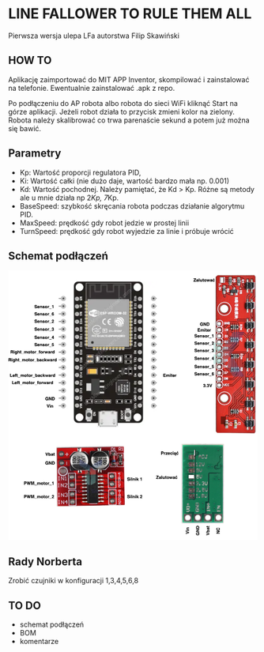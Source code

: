 # LINE FALLOWER TO RULE THEM ALL
Pierwsza wersja ulepa LFa autorstwa Filip Skawiński

## HOW TO

Aplikację zaimportować do MIT APP Inventor, skompilować i zainstalować na telefonie.
Ewentualnie zainstalować .apk z repo.

Po podłączeniu do AP robota albo robota do sieci WiFi kliknąć Start na górze aplikacji. Jeżeli robot działa to przycisk zmieni kolor na zielony.
Robota należy skalibrować co trwa parenaście sekund a potem już można się bawić.

## Parametry

- Kp: Wartość proporcji regulatora PID,
- Ki: Wartość całki (nie dużo daje, wartość bardzo mała np. 0.001)
- Kd: Wartość pochodnej. Należy pamiętać, że Kd > Kp. Różne są metody ale u mnie działa np 2*Kp, 7*Kp.
- BaseSpeed: szybkość skręcania robota podczas działanie algorytmu PID.
- MaxSpeed: prędkość gdy robot jedzie w prostej linii
- TurnSpeed: prędkość gdy robot wyjedzie za linie i próbuje wrócić

## Schemat podłączeń

<img alt="Schemat" src="Schemat.png">

## Rady Norberta

Zrobić czujniki w konfiguracji 1,3,4,5,6,8

## TO DO
- schemat podłączeń
- BOM
- komentarze
